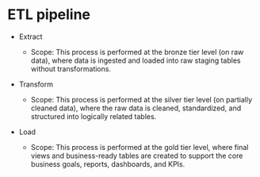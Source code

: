 # ETL pipeline

- Extract

  - Scope: This process is performed at the bronze tier level (on raw data), where data is ingested and loaded into raw staging tables without transformations.

- Transform

  - Scope: This process is performed at the silver tier level (on partially cleaned data), where the raw data is cleaned, standardized, and structured into logically related tables.

- Load
  - Scope: This process is performed at the gold tier level, where final views and business-ready tables are created to support the core business goals, reports, dashboards, and KPIs.

